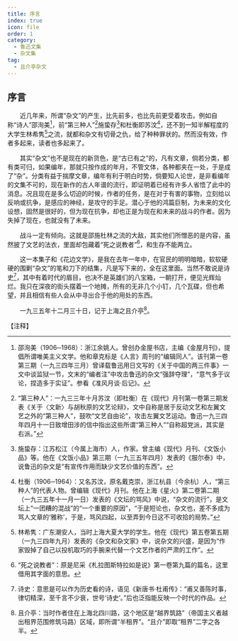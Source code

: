 ```yaml
---
title: 序言
index: true
icon: file
order: 1
category:
  - 鲁迅文集
  - 杂文集
tag:  
  - 且介亭杂文
---
```


## 序言

　　近几年来，所谓“杂文”的产生，比先前多，也比先前更受着攻击。例如自称“诗人”邵洵美[^①]，前“第三种人”[^②]施蛰存[^③]和杜衡即苏汶[^④]，还不到一知半解程度的大学生林希隽[^⑤]之流，就都和杂文有切骨之仇，给了种种罪状的。然而没有效，作者多起来，读者也多起来了。

　　其实“杂文”也不是现在的新货色，是“古已有之”的，凡有文章，倘若分类，都有类可归，如果编年，那就只按作成的年月，不管文体，各种都夹在一处，于是成了“杂”。分类有益于揣摩文章，编年有利于明白时势，倘要知人论世，是非看编年的文集不可的，现在新作的古人年谱的流行，即证明着已经有许多人省悟了此中的消息。况且现在是多么切迫的时候，作者的任务，是在对于有害的事物，立刻给以反响或抗争，是感应的神经，是攻守的手足。潜心于他的鸿篇巨制，为未来的文化设想，固然是很好的，但为现在抗争，却也正是为现在和未来的战斗的作者。因为失掉了现在，也就没有了未来。

　　战斗一定有倾向。这就是邵施杜林之流的大敌，其实他们所憎恶的是内容，虽然披了文艺的法衣，里面却包藏着“死之说教者”[^⑥]，和生存不能两立。

　　这一本集子和《花边文学》，是我在去年一年中，在官民的明明暗暗，软软硬硬的围剿“杂文”的笔和刀下的结集，凡是写下来的，全在这里面。当然不敢说是诗史[^⑦]，其中有着时代的眉目，也决不是英雄们的八宝箱，一朝打开，便见光辉灿烂。我只在深夜的街头摆着一个地摊，所有的无非几个小钉，几个瓦碟，但也希望，并且相信有些人会从中寻出合于他的用处的东西。

　　一九三五年十二月三十日，记于上海之且介亭[^⑧]。

【注释】

[^①]:邵洵美（1906─1968）：浙江余姚人。曾创办金屋书店，主编《金屋月刊》，提倡所谓唯美主义文学。他和章克标是《人言》周刊的“编辑同人”。该刊第一卷第三期（一九三四年三月）曾译载鲁迅用日文写的《关于中国的两三件事》一文中谈监狱一节，文末的“编者注”中攻击鲁迅的杂文“强辞夺理”，“意气多于议论，捏造多于实证”。参看《准风月谈·后记》。

[^②]:“第三种人”：一九三三年十月苏汶（即杜衡）在《现代》月刊第一卷第三期发表《关于〈文新〉与胡秋原的文艺论辩》，文中自称是居于反动文艺和左翼文艺之外的“第三种人”，鼓吹“文艺自由论”，攻击左翼文艺运动。鲁迅一九三四年四月十一日致增田涉的信中指出这些所谓“第三种人”“自称超党派，其实是右派。”

[^③]:施蛰存：江苏松江（今属上海市）人，作家。曾主编《现代》月刊、《文饭小品》等。他在《文饭小品》第三期（一九三五年四月）发表的《服尔泰》中，说鲁迅的杂文是“有宣传作用而缺少文艺价值的东西”。

[^④]:杜衡（1906─1964）：又名苏汶，原名戴克崇，浙江杭县（今余杭）人，“第三种人”的代表人物。曾编辑《现代》月刊。他在上海《星火》第二卷第二期（一九三五年十一月一日）发表的《文坛的骂风》中说，“杂文的流行”，是文坛上“一团糟的混战”的“一个重要的原因”，“于是短论也，杂文也，差不多成为骂人文章的‘雅称’，于是，骂风四起，以至弄到今日这不可收拾的局势。”

[^⑤]:林希隽：广东潮安人，当时上海大夏大学的学生。他在《现代》第五卷第五期（一九三四年九月）发表的《杂文和杂文家》中，说杂文的兴盛，是因为“作家毁掉了自己以投机取巧的手腕来代替一个文艺作者的严肃的工作”。

[^⑥]:“死之说教者”：原是尼采《札拉图斯特拉如是说》第一卷第九篇的篇名，这里借用其字面的意思。

[^⑦]:诗史：意思是可以作为历史看的诗，语见《新唐书·杜甫传》：“甫又善陈时事，律切精深，至千言不少衰，世号‘诗史’。”后也泛指能反映一个时代的作品。

[^⑧]:且介亭：当时作者住在上海北四川路，这个地区是“越界筑路”（帝国主义者越出租界范围修筑马路）区域，即所谓“半租界”。“且介”即取“租界”二字之各半。
